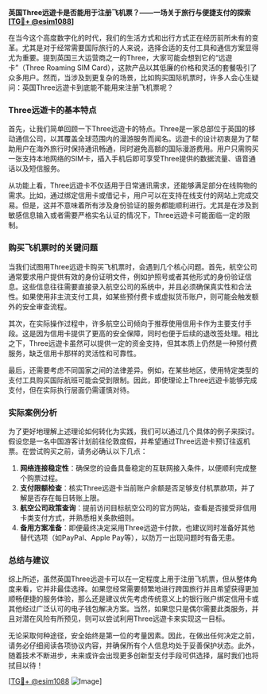 **英国Three远遊卡是否能用于注册飞机票？——一场关于旅行与便捷支付的探索[[TG💪+ @esim1088](https://t.me/s/esim1088)]**

在当今这个高度数字化的时代，我们的生活方式和出行方式正在经历前所未有的变革。尤其是对于经常需要国际旅行的人来说，选择合适的支付工具和通信方案显得尤为重要。提到英国三大运营商之一的Three，大家可能会想到它的“远遊卡”（Three Roaming SIM Card），这款产品以其低廉的价格和灵活的套餐吸引了众多用户。然而，当涉及到更复杂的场景，比如购买国际机票时，许多人会心生疑问：英国Three远遊卡到底能不能用来注册飞机票呢？

### Three远遊卡的基本特点

首先，让我们简单回顾一下Three远遊卡的特点。Three是一家总部位于英国的移动通信公司，以其覆盖全球范围内的漫游服务而闻名。远遊卡的设计初衷是为了帮助用户在海外旅行时保持通讯畅通，同时避免高额的国际漫游费用。用户只需购买一张支持本地网络的SIM卡，插入手机后即可享受Three提供的数据流量、语音通话以及短信服务。

从功能上看，Three远遊卡不仅适用于日常通讯需求，还能够满足部分在线购物的需求。比如，通过绑定信用卡或借记卡，用户可以在支持在线支付的网站上完成交易。但是，这并不意味着所有涉及身份验证的服务都能顺利进行。尤其是在涉及到敏感信息输入或者需要严格实名认证的情况下，Three远遊卡可能面临一定的限制。

### 购买飞机票时的关键问题

当我们试图用Three远遊卡购买飞机票时，会遇到几个核心问题。首先，航空公司通常要求用户提供有效的身份证明文件，例如护照号或者其他形式的身份验证信息。这些信息往往需要直接录入航空公司的系统中，并且必须确保真实性和合法性。如果使用非主流支付工具，如某些预付费卡或虚拟货币账户，则可能会触发额外的安全审查流程。

其次，在实际操作过程中，许多航空公司倾向于推荐使用信用卡作为主要支付手段。这是因为信用卡提供了更高的安全保障，同时也便于后续的退改签处理。相比之下，Three远遊卡虽然可以提供一定的资金支持，但其本质上仍然是一种预付费服务，缺乏信用卡那样的灵活性和可靠性。

最后，还需要考虑不同国家之间的法律差异。例如，在某些地区，使用特定类型的支付工具购买国际航班可能会受到限制。因此，即使理论上Three远遊卡能够完成支付，但在实际执行层面仍需谨慎对待。

### 实际案例分析

为了更好地理解上述理论如何转化为实践，我们可以通过几个具体的例子来探讨。假设您是一名中国游客计划前往伦敦度假，并希望通过Three远遊卡预订往返机票。在尝试购买之前，请务必确认以下几点：

1. **网络连接稳定性**：确保您的设备具备稳定的互联网接入条件，以便顺利完成整个购票过程。
2. **支付限额检查**：核实Three远遊卡当前账户余额是否足够支付机票款项，并了解是否存在每日转账上限。
3. **航空公司政策查询**：提前访问目标航空公司的官方网站，查看是否接受非信用卡类支付方式，并熟悉相关条款细则。
4. **备用方案准备**：即便最终决定采用Three远遊卡付款，也建议同时准备好其他替代选项（如PayPal、Apple Pay等），以防万一出现问题时有备无患。

### 总结与建议

综上所述，虽然英国Three远遊卡可以在一定程度上用于注册飞机票，但从整体角度来看，它并非最佳选择。如果您经常需要频繁地进行跨国旅行并且希望获得更加顺畅便捷的服务体验，那么还是建议优先考虑传统意义上的银行账户绑定信用卡或其他经过广泛认可的电子钱包解决方案。当然，如果您只是偶尔需要此类服务，并且对潜在风险有所预见，则可以尝试利用Three远遊卡来实现这一目标。

无论采取何种途径，安全始终是第一位的考量因素。因此，在做出任何决定之前，请务必仔细阅读各项协议内容，并确保所有个人信息均处于妥善保护状态。此外，随着技术不断进步，未来或许会出现更多创新型支付手段可供选择，届时我们也将拭目以待！

[[TG💪+ @esim1088](https://t.me/s/esim1088) ![Image](https://i.postimg.cc/4NQfJmqS/Snipaste-2025-05-13-00-14-12.png)]